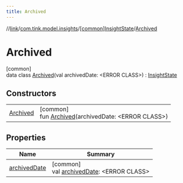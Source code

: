```yaml
---
title: Archived
---
```

//[link](../../../../index.html)/[com.tink.model.insights](../../index.html)/[[common]InsightState](../index.html)/[Archived](index.html)



# Archived



[common]\
data class [Archived](index.html)(val archivedDate: &lt;ERROR CLASS&gt;) : [InsightState](../index.html)



## Constructors


| | |
|---|---|
| [Archived](-archived.html) | [common]<br>fun [Archived](-archived.html)(archivedDate: &lt;ERROR CLASS&gt;) |


## Properties


| Name | Summary |
|---|---|
| [archivedDate](archived-date.html) | [common]<br>val [archivedDate](archived-date.html): &lt;ERROR CLASS&gt; |

